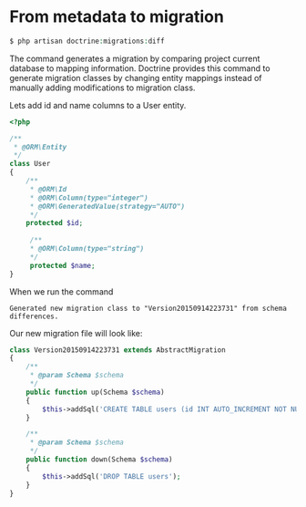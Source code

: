 # From metadata to migration

```php
$ php artisan doctrine:migrations:diff
```

The command generates a migration by comparing project current database to mapping information. 
Doctrine provides this command to generate migration classes by changing entity mappings instead of manually adding modifications to migration class.

Lets add id and name columns to a User entity.

```php
<?php

/** 
 * @ORM\Entity
 */
class User
{
    /**
     * @ORM\Id
     * @ORM\Column(type="integer")
     * @ORM\GeneratedValue(strategy="AUTO")
     */
    protected $id;
    
     /**
     * @ORM\Column(type="string")
     */
     protected $name;
}
```

When we run the command

```
Generated new migration class to "Version20150914223731" from schema differences.
```

Our new migration file will look like:

```php
class Version20150914223731 extends AbstractMigration
{
    /**
     * @param Schema $schema
     */
    public function up(Schema $schema)
    {
        $this->addSql('CREATE TABLE users (id INT AUTO_INCREMENT NOT NULL, name VARCHAR(255) NOT NULL, PRIMARY KEY(id)) DEFAULT CHARACTER SET utf8 COLLATE utf8_unicode_ci ENGINE = InnoDB');
    }

    /**
     * @param Schema $schema
     */
    public function down(Schema $schema)
    {
        $this->addSql('DROP TABLE users');
    }
}
```
